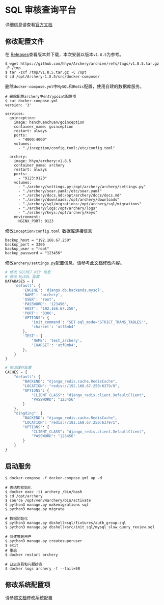 # SQL 审核查询平台

详细信息请查看[官方文档](https://archerydms.com/)

## 修改配置文件

在 [Releases](https://github.com/hhyo/Archery/releases)查看版本并下载，本次安装以版本`v1.8.5`为参考。

```shell
$ wget https://github.com/hhyo/Archery/archive/refs/tags/v1.8.5.tar.gz -P /tmp
$ tar -zxf /tmp/v1.8.5.tar.gz -C /opt
$ cd /opt/Archery-1.8.5/src/docker-compose/
```

删除`docker-compose.yml`中`MySQL`和`Redis`配置，使用自建的数据库服务。

```shell
# 删除配置archery中entrypoint配置项
$ cat docker-compose.yml
version: '3'

services:
  goinception:
    image: hanchuanchuan/goinception
    container_name: goinception
    restart: always
    ports:
      - "4000:4000"
    volumes:
      - "./inception/config.toml:/etc/config.toml"

  archery:
    image: hhyo/archery:v1.8.5
    container_name: archery
    restart: always
    ports:
      - "9123:9123"
    volumes:
      - "./archery/settings.py:/opt/archery/archery/settings.py"
      - "./archery/soar.yaml:/etc/soar.yaml"
      - "./archery/docs.md:/opt/archery/docs/docs.md"
      - "./archery/downloads:/opt/archery/downloads"
      - "./archery/sql/migrations:/opt/archery/sql/migrations"
      - "./archery/logs:/opt/archery/logs"
      - "./archery/keys:/opt/archery/keys"
    environment:
      NGINX_PORT: 9123
```

修改`inception/config.toml `数据库连接信息

```shell
backup_host = "192.168.67.250"
backup_port = 3306
backup_user = "root"
backup_password = "123456"
```

修改`archery/settings.py`配置信息，请参考此[文档](https://archerydms.com/installation/manual/#_5)修改内容。

```python
# 修改 SECRET_KEY 信息
# 修改 MySQL 配置
DATABASES = {
    'default': {
        'ENGINE': 'django.db.backends.mysql',
        'NAME': 'archery',
        'USER': 'root',
        'PASSWORD': '123456',
        'HOST': '192.168.67.250',
        'PORT': '3306',
        'OPTIONS': {
            'init_command': "SET sql_mode='STRICT_TRANS_TABLES'",
            'charset': 'utf8mb4'
        },
        'TEST': {
            'NAME': 'test_archery',
            'CHARSET': 'utf8mb4',
        },
    }
}

# 修改缓存配置
CACHES = {
    "default": {
        "BACKEND": "django_redis.cache.RedisCache",
        "LOCATION": "redis://192.168.67.250:6379/0",
        "OPTIONS": {
            "CLIENT_CLASS": "django_redis.client.DefaultClient",
            "PASSWORD": "123456"
        }
    },
    "dingding": {
        "BACKEND": "django_redis.cache.RedisCache",
        "LOCATION": "redis://192.168.67.250:6379/1",
        "OPTIONS": {
            "CLIENT_CLASS": "django_redis.client.DefaultClient",
            "PASSWORD": "123456"
        }
    }
}
```

## 启动服务

```shell
$ docker-compose -f docker-compose.yml up -d

# 表结构初始化
$ docker exec -ti archery /bin/bash
$ cd /opt/archery
$ source /opt/venv4archery/bin/activate
$ python3 manage.py makemigrations sql
$ python3 manage.py migrate

# 数据初始化
$ python3 manage.py dbshell<sql/fixtures/auth_group.sql
$ python3 manage.py dbshell<src/init_sql/mysql_slow_query_review.sql

# 创建管理用户
$ python3 manage.py createsuperuser
$ exit
# 重启
$ docker restart archery

# 日志查看和问题排查
$ docker logs archery -f --tail=50
```

## 修改系统配置项

请参照[文档](https://archerydms.com/configuration/)修改系统配置

